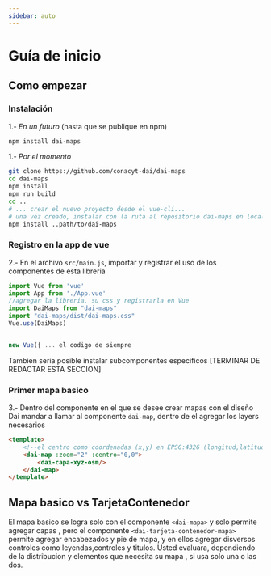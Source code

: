 ```yaml
---
sidebar: auto
---
```


# Guía de inicio

## Como empezar

### Instalación

1.- *En un futuro* (hasta que se publique en npm)
```bash
npm install dai-maps
```

1.- *Por el momento*
```bash
git clone https://github.com/conacyt-dai/dai-maps
cd dai-maps
npm install
npm run build
cd ..
# ... crear el nuevo proyecto desde el vue-cli...
# una vez creado, instalar con la ruta al repositorio dai-maps en local
npm install ..path/to/dai-maps
```

### Registro en la app de vue
2.- En el archivo `src/main.js`, importar y registrar el uso de los componentes de esta libreria
```javascript
import Vue from 'vue'
import App from './App.vue'
//agregar la libreria, su css y registrarla en Vue
import DaiMaps from "dai-maps"
import "dai-maps/dist/dai-maps.css"
Vue.use(DaiMaps)


new Vue({ ... el codigo de siempre
```

Tambien seria posible instalar subcomponentes especificos [TERMINAR DE REDACTAR ESTA SECCION]

### Primer mapa basico
3.- Dentro del componente en el que se desee crear mapas con el diseño Dai mandar a llamar al componente `dai-map`, dentro de el agregar los layers necesarios
```html
<template>
    <!--el centro como coordenadas (x,y) en EPSG:4326 (longitud,latitud) -->
    <dai-map :zoom="2" :centro="0,0">
        <dai-capa-xyz-osm/>
    </dai-map>
</template>

```

## Mapa basico vs TarjetaContenedor

El mapa basico se logra solo con el componente `<dai-mapa>` y solo permite agregar capas , pero el componente `<dai-tarjeta-contenedor-mapa>` permite agregar encabezados y pie de mapa, y en ellos agregar disversos controles como leyendas,controles y titulos. Usted evaluara, dependiendo de la distribucion y elementos que necesita su mapa , si usa solo una o las dos.